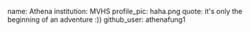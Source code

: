 name: Athena
institution: MVHS
profile_pic: haha.png
quote: it's only the beginning of an adventure :))
github_user: athenafung1
